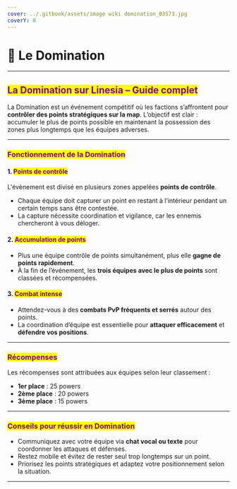 ```yaml
---
cover: ../.gitbook/assets/image wiki domination_03573.jpg
coverY: 0
---
```


# 💪 Le Domination

***

## <mark style="color:purple;">La Domination sur Linesia – Guide complet</mark>

La Domination est un événement compétitif où les factions s’affrontent pour **contrôler des points stratégiques sur la map**. L’objectif est clair : accumuler le plus de points possible en maintenant la possession des zones plus longtemps que les équipes adverses.

***

### <mark style="color:purple;">Fonctionnement de la Domination</mark>

#### 1. <mark style="color:purple;">Points de contrôle</mark>

L'évènement est divisé en plusieurs zones appelées **points de contrôle**.

* Chaque équipe doit capturer un point en restant à l’intérieur pendant un certain temps sans être contestée.
* La capture nécessite coordination et vigilance, car les ennemis chercheront à vous déloger.

#### 2. <mark style="color:purple;">Accumulation de points</mark>

* Plus une équipe contrôle de points simultanément, plus elle **gagne de points rapidement**.
* À la fin de l’événement, les **trois équipes avec le plus de points** sont classées et récompensées.

#### 3. <mark style="color:purple;">Combat intense</mark>

* Attendez-vous à des **combats PvP fréquents et serrés** autour des points.
* La coordination d’équipe est essentielle pour **attaquer efficacement** et **défendre vos positions**.

***

### <mark style="color:purple;">Récompenses</mark>

Les récompenses sont attribuées aux équipes selon leur classement :

* **1er place** : 25 powers
* **2ème place** : 20 powers
* **3ème place** : 15 powers

***

### <mark style="color:purple;">Conseils pour réussir en Domination</mark>

* Communiquez avec votre équipe via **chat vocal ou texte** pour coordonner les attaques et défenses.
* Restez mobile et évitez de rester seul trop longtemps sur un point.
* Priorisez les points stratégiques et adaptez votre positionnement selon la situation.

***
